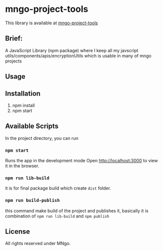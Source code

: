 # mngo-project-tools
This library is available at [mngo-project-tools](https://www.npmjs.com/package/mngo-project-tools)


## Brief:

A JavaScript Library (npm package) where I keep all my javscript utils/components/apis/encryptionUtils which is usable in many of mngo projects


## Usage


## Installation

1. npm install
2. npm start


## Available Scripts

In the project directory, you can run


### `npm start`

Runs the app in the development mode
Open [http://localhost:3000](http://localhost:3000) to view it in the browser.


### `npm run lib-build`

it is for final package build which create `dist` folder.


### `npm run build-publish`

this command make build of the project and publishes it, basically it is combination of `npm run lib-build` and `npm publish`


## License

All rights reserved under MNgo.
